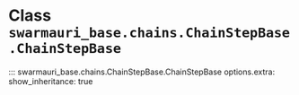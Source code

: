 # Class `swarmauri_base.chains.ChainStepBase.ChainStepBase`

::: swarmauri_base.chains.ChainStepBase.ChainStepBase
    options.extra:
      show_inheritance: true

